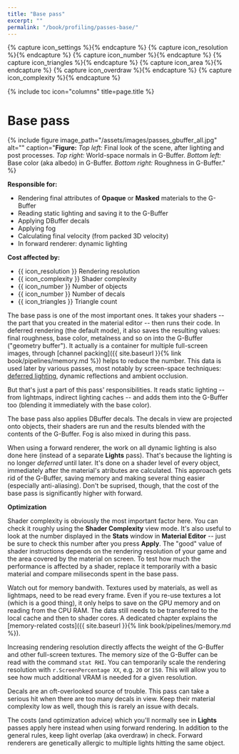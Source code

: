```yaml
---
title: "Base pass"
excerpt: ""
permalink: "/book/profiling/passes-base/"
---
```


{% capture icon_settings %}<i class="fa fa-sliders fa-fw" style="color: #bb72d6" aria-hidden="true"></i>{% endcapture %}
{% capture icon_resolution %}<i class="fa fa-television fa-fw" style="color: #ab131c" aria-hidden="true"></i>{% endcapture %}
{% capture icon_number %}<i class="fa fa-tags fa-fw" style="color: #485cbe" aria-hidden="true"></i>{% endcapture %}
{% capture icon_triangles %}<i class="fa fa-cube fa-fw" style="color: #72b4e6" aria-hidden="true"></i>{% endcapture %}
{% capture icon_area %}<i class="fa fa-dot-circle-o fa-fw" style="color: #42ad82" aria-hidden="true"></i>{% endcapture %}
{% capture icon_overdraw %}<i class="fa fa-database fa-fw" style="color: #ddbd3b" aria-hidden="true"></i>{% endcapture %}
{% capture icon_complexity %}<i class="fa fa-gears fa-fw" style="color: #bb72d6" aria-hidden="true"></i>{% endcapture %}

{% include toc icon="columns" title=page.title %}

# Base pass

{% include figure image_path="/assets/images/passes_gbuffer_all.jpg" alt="" caption="__Figure:__ _Top left:_ Final look of the scene, after lighting and post processes. _Top right:_ World-space normals in G-Buffer. _Bottom left:_ Base color (aka albedo) in G-Buffer. _Bottom right:_ Roughness in G-Buffer." %}

**Responsible for:**

* Rendering final attributes of __Opaque__ or __Masked__ materials to the G-Buffer
* Reading static lighting and saving it to the G-Buffer
* Applying DBuffer decals
* Applying fog
* Calculating final velocity (from packed 3D velocity)
* In forward renderer: dynamic lighting

**Cost affected by:**

* {{ icon_resolution }} Rendering resolution
* {{ icon_complexity }} Shader complexity
* {{ icon_number }} Number of objects
* {{ icon_number }} Number of decals
* {{ icon_triangles }} Triangle count

The base pass is one of the most important ones. It takes your shaders -- the part that you created in the material editor -- then runs their code. In deferred rendering (the default mode), it also saves the resulting values: final roughness, base color, metalness and so on into the G-Buffer ("geometry buffer"). It actually is a container for multiple full-screen images, through [channel packing]({{ site.baseurl }}{% link book/pipelines/memory.md %}) helps to reduce the number. This data is used later by various passes, most notably by screen-space techniques: [deferred lighting](#lights--nonshadowedlights), dynamic reflections and ambient occlusion.

But that's just a part of this pass' responsibilities. It reads static lighting -- from lightmaps, indirect lighting caches -- and adds them into the G-Buffer too (blending it immediately with the base color).

The base pass also applies DBuffer decals. The decals in view are projected onto objects, their shaders are run and the results blended with the contents of the G-Buffer. Fog is also mixed in during this pass.

When using a forward renderer, the work on all dynamic lighting is also done here (instead of a separate __Lights__ pass). That's because the lighting is no longer _deferred_ until later. It's done on a shader level of every object, immediately after the material's atributes are calculated. This approach gets rid of the G-Buffer, saving memory and making several thing easier (especially anti-aliasing). Don't be suprised, though, that the cost of the base pass is significantly higher with forward.

**Optimization**

Shader complexity is obviously the most important factor here. You can check it roughly using the **Shader Complexity** view mode. It's also useful to look at the number displayed in the **Stats** window in **Material Editor** -- just be sure to check this number after you press **Apply**. The "good" value of shader instructions depends on the rendering resolution of your game and the area covered by the material on screen. To test how much the performance is affected by a shader, replace it temporarily with a basic material and compare miliseconds spent in the base pass.

Watch out for memory bandwith. Textures used by materials, as well as lightmaps, need to be read every frame. Even if you re-use textures a lot (which is a good thing), it only helps to save on the GPU memory and on reading from the CPU RAM. The data still needs to be transferred to the local cache and then to shader cores. A dedicated chapter explains the [memory-related costs]({{ site.baseurl }}{% link book/pipelines/memory.md %}).

Increasing rendering resolution directly affects the weight of the G-Buffer and other full-screen textures. The memory size of the G-Buffer can be read with the command `stat RHI`. You can temporarily scale the rendering resolution with `r.ScreenPercentage XX`, e.g. `20` or `150`. This will allow you to see how much additional VRAM is needed for a given resolution.

Decals are an oft-overlooked source of trouble. This pass can take a serious hit when there are too many decals in view. Keep their material complexity low as well, though this is rarely an issue with decals.

The costs (and optimization advice) which you'll normally see in **Lights** passes apply here instead when using forward rendering. In addition to the general rules, keep light overlap (aka overdraw) in check. Forward renderers are genetically allergic to multiple lights hitting the same object.